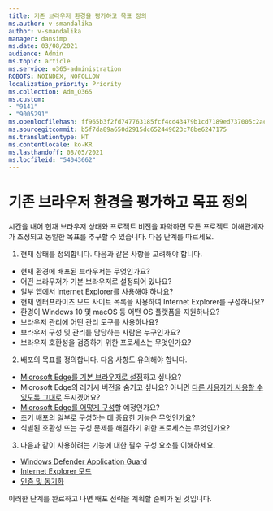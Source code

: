 ```yaml
---
title: 기존 브라우저 환경을 평가하고 목표 정의
ms.author: v-smandalika
author: v-smandalika
manager: dansimp
ms.date: 03/08/2021
audience: Admin
ms.topic: article
ms.service: o365-administration
ROBOTS: NOINDEX, NOFOLLOW
localization_priority: Priority
ms.collection: Adm_O365
ms.custom:
- "9141"
- "9005291"
ms.openlocfilehash: ff965b3f2fd747763185fcf4cd43479b1cd7189ed737005c2aca4a723df135cb
ms.sourcegitcommit: b5f7da89a650d2915dc652449623c78be6247175
ms.translationtype: HT
ms.contentlocale: ko-KR
ms.lasthandoff: 08/05/2021
ms.locfileid: "54043662"
---
```

# <a name="evaluate-your-existing-browser-environment-and-define-goals"></a>기존 브라우저 환경을 평가하고 목표 정의

시간을 내어 현재 브라우저 상태와 프로젝트 비전을 파악하면 모든 프로젝트 이해관계자가 조정되고 동일한 목표를 추구할 수 있습니다. 다음 단계를 따르세요.

1. 현재 상태를 정의합니다. 다음과 같은 사항을 고려해야 합니다.
- 현재 환경에 배포된 브라우저는 무엇인가요?
- 어떤 브라우저가 기본 브라우저로 설정되어 있나요?
- 일부 앱에서 Internet Explorer를 사용해야 하나요?
- 현재 엔터프라이즈 모드 사이트 목록을 사용하여 Internet Explorer를 구성하나요?
- 환경이 Windows 10 및 macOS 등 어떤 OS 플랫폼을 지원하나요?
- 브라우저 관리에 어떤 관리 도구를 사용하나요?
- 브라우저 구성 및 관리를 담당하는 사람은 누구인가요?
- 브라우저 호환성을 검증하기 위한 프로세스는 무엇인가요?
2. 배포의 목표를 정의합니다. 다음 사항도 유의해야 합니다.
- [Microsoft Edge를 기본 브라우저로 설정](https://docs.microsoft.com/DeployEdge/edge-default-browser)하고 싶나요?
- Microsoft Edge의 레거시 버전을 숨기고 싶나요? 아니면 [다른 사용자가 사용할 수 있도록 그대로](https://docs.microsoft.com/DeployEdge/microsoft-edge-sysupdate-access-old-edge) 두시겠어요?
- [Microsoft Edge를 어떻게 구성](https://docs.microsoft.com/DeployEdge/configure-microsoft-edge)할 예정인가요?
- 초기 배포의 일부로 구성하는 데 중요한 기능은 무엇인가요?
- 식별된 호환성 또는 구성 문제를 해결하기 위한 프로세스는 무엇인가요?
3. 다음과 같이 사용하려는 기능에 대한 필수 구성 요소를 이해하세요.
- [Windows Defender Application Guard](https://docs.microsoft.com/windows/security/threat-protection/microsoft-defender-application-guard/reqs-md-app-guard)
- [Internet Explorer 모드](https://docs.microsoft.com/DeployEdge/edge-ie-mode)
- [인증 및 동기화](https://docs.microsoft.com/DeployEdge/microsoft-edge-security-identity)

이러한 단계를 완료하고 나면 배포 전략을 계획할 준비가 된 것입니다.
